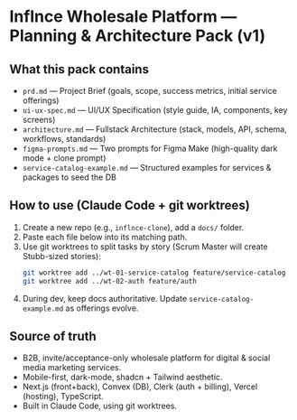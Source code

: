 # Inflnce Wholesale Platform — Planning & Architecture Pack (v1)

## What this pack contains
- `prd.md` — Project Brief (goals, scope, success metrics, initial service offerings)
- `ui-ux-spec.md` — UI/UX Specification (style guide, IA, components, key screens)
- `architecture.md` — Fullstack Architecture (stack, models, API, schema, workflows, standards)
- `figma-prompts.md` — Two prompts for Figma Make (high-quality dark mode + clone prompt)
- `service-catalog-example.md` — Structured examples for services & packages to seed the DB

## How to use (Claude Code + git worktrees)
1. Create a new repo (e.g., `inflnce-clone`), add a `docs/` folder.
2. Paste each file below into its matching path.
3. Use git worktrees to split tasks by story (Scrum Master will create Stubb-sized stories):
   ```bash
   git worktree add ../wt-01-service-catalog feature/service-catalog
   git worktree add ../wt-02-auth feature/auth
   ```
4. During dev, keep docs authoritative. Update `service-catalog-example.md` as offerings evolve.

## Source of truth
- B2B, invite/acceptance-only wholesale platform for digital & social media marketing services.
- Mobile-first, dark-mode, shadcn + Tailwind aesthetic.
- Next.js (front+back), Convex (DB), Clerk (auth + billing), Vercel (hosting), TypeScript.
- Built in Claude Code, using git worktrees.